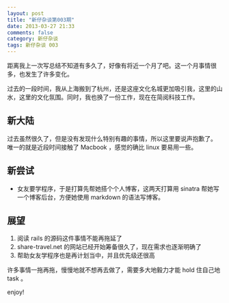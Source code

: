 ```yaml
---
layout: post
title: "新仔杂谈第003期"
date: 2013-03-27 21:33
comments: false
category: 新仔杂谈
tags: 新仔杂谈 003
---
```


距离我上一次写总结不知道有多久了，好像有将近一个月了吧。这一个月事情很多，也发生了许多变化。

<!--more-->

过去的一段时间，我从上海搬到了杭州，还是这座文化名城更加吸引我，这里的山水，这里的文化氛围。同时，我也换了一份工作，现在在简阅科技工作。

## 新大陆

过去虽然很久了，但是没有发现什么特别有趣的事情，所以这里要说声抱歉了。
唯一的就是近段时间接触了 Macbook ，感觉的确比 linux 要易用一些。

## 新尝试

- 女友要学程序，于是打算先帮她搭个个人博客，这两天打算用 sinatra 帮她写一个博客后台，方便她使用 markdown 的语法写博客。


## 展望

1. 阅读 rails 的源码这件事情不能再拖延了
2. share-travel.net 的网站已经开始筹备很久了，现在需求也逐渐明确了
3. 帮助女友学程序也是再计划当中，并且优先级还很高


许多事情一拖再拖，慢慢地就不想再去做了，需要多大地毅力才能 hold 住自己地
task 。

enjoy!
